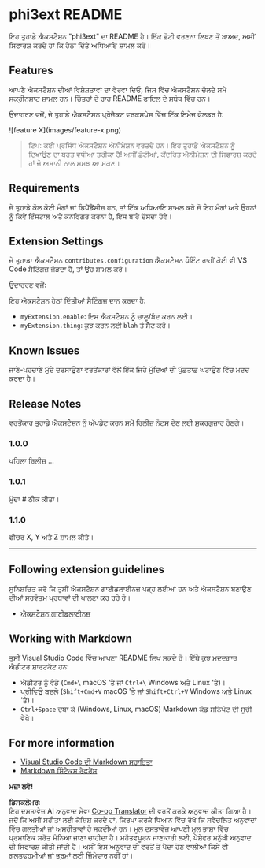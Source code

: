<!--
CO_OP_TRANSLATOR_METADATA:
{
  "original_hash": "be0b2937160c486180ded27e4f14adeb",
  "translation_date": "2025-05-09T04:50:32+00:00",
  "source_file": "code/07.Lab/01/AIPC/extensions/phi3ext/README.md",
  "language_code": "pa"
}
-->
# phi3ext README

ਇਹ ਤੁਹਾਡੇ ਐਕਸਟੇੰਸ਼ਨ "phi3ext" ਦਾ README ਹੈ। ਇੱਕ ਛੋਟੀ ਵਰਣਨਾ ਲਿਖਣ ਤੋਂ ਬਾਅਦ, ਅਸੀਂ ਸਿਫਾਰਸ਼ ਕਰਦੇ ਹਾਂ ਕਿ ਹੇਠਾਂ ਦਿੱਤੇ ਅਧਿਆਇ ਸ਼ਾਮਲ ਕਰੋ।

## Features

ਆਪਣੇ ਐਕਸਟੇੰਸ਼ਨ ਦੀਆਂ ਵਿਸ਼ੇਸ਼ਤਾਵਾਂ ਦਾ ਵੇਰਵਾ ਦਿਓ, ਜਿਸ ਵਿੱਚ ਐਕਸਟੇੰਸ਼ਨ ਚੱਲਦੇ ਸਮੇਂ ਸਕ੍ਰੀਨਸ਼ਾਟ ਸ਼ਾਮਲ ਹਨ। ਚਿੱਤਰਾਂ ਦੇ ਰਾਹ README ਫਾਇਲ ਦੇ ਸਬੰਧ ਵਿੱਚ ਹਨ।

ਉਦਾਹਰਣ ਵਜੋਂ, ਜੇ ਤੁਹਾਡੇ ਐਕਸਟੇੰਸ਼ਨ ਪ੍ਰੋਜੈਕਟ ਵਰਕਸਪੇਸ ਵਿੱਚ ਇੱਕ ਇਮੇਜ ਫੋਲਡਰ ਹੈ:

\!\[feature X\]\(images/feature-x.png\)

> ਟਿਪ: ਕਈ ਪ੍ਰਸਿੱਧ ਐਕਸਟੇੰਸ਼ਨ ਐਨੀਮੇਸ਼ਨ ਵਰਤਦੇ ਹਨ। ਇਹ ਤੁਹਾਡੇ ਐਕਸਟੇੰਸ਼ਨ ਨੂੰ ਦਿਖਾਉਣ ਦਾ ਬਹੁਤ ਵਧੀਆ ਤਰੀਕਾ ਹੈ! ਅਸੀਂ ਛੋਟੀਆਂ, ਕੇਂਦਰਿਤ ਐਨੀਮੇਸ਼ਨ ਦੀ ਸਿਫਾਰਸ਼ ਕਰਦੇ ਹਾਂ ਜੋ ਅਸਾਨੀ ਨਾਲ ਸਮਝ ਆ ਸਕਣ।

## Requirements

ਜੇ ਤੁਹਾਡੇ ਕੋਲ ਕੋਈ ਮੰਗਾਂ ਜਾਂ ਡਿਪੈਂਡੈਂਸੀਜ਼ ਹਨ, ਤਾਂ ਇੱਕ ਅਧਿਆਇ ਸ਼ਾਮਲ ਕਰੋ ਜੋ ਇਹ ਮੰਗਾਂ ਅਤੇ ਉਹਨਾਂ ਨੂੰ ਕਿਵੇਂ ਇੰਸਟਾਲ ਅਤੇ ਕਨਫਿਗਰ ਕਰਨਾ ਹੈ, ਇਸ ਬਾਰੇ ਦੱਸਦਾ ਹੋਵੇ।

## Extension Settings

ਜੇ ਤੁਹਾਡਾ ਐਕਸਟੇੰਸ਼ਨ `contributes.configuration` ਐਕਸਟੇੰਸ਼ਨ ਪੌਇੰਟ ਰਾਹੀਂ ਕੋਈ ਵੀ VS Code ਸੈਟਿੰਗਜ਼ ਜੋੜਦਾ ਹੈ, ਤਾਂ ਉਹ ਸ਼ਾਮਲ ਕਰੋ।

ਉਦਾਹਰਣ ਵਜੋਂ:

ਇਹ ਐਕਸਟੇੰਸ਼ਨ ਹੇਠਾਂ ਦਿੱਤੀਆਂ ਸੈਟਿੰਗਜ਼ ਦਾਨ ਕਰਦਾ ਹੈ:

* `myExtension.enable`: ਇਸ ਐਕਸਟੇੰਸ਼ਨ ਨੂੰ ਚਾਲੂ/ਬੰਦ ਕਰਨ ਲਈ।
* `myExtension.thing`: ਕੁਝ ਕਰਨ ਲਈ `blah` ਤੇ ਸੈੱਟ ਕਰੋ।

## Known Issues

ਜਾਣੇ-ਪਹਚਾਣੇ ਮੁੱਦੇ ਦਰਸਾਉਣਾ ਵਰਤੋਂਕਾਰਾਂ ਵੱਲੋਂ ਇੱਕੋ ਜਿਹੇ ਮੁੱਦਿਆਂ ਦੀ ਪੁੱਛਤਾਛ ਘਟਾਉਣ ਵਿੱਚ ਮਦਦ ਕਰਦਾ ਹੈ।

## Release Notes

ਵਰਤੋਂਕਾਰ ਤੁਹਾਡੇ ਐਕਸਟੇੰਸ਼ਨ ਨੂੰ ਅੱਪਡੇਟ ਕਰਨ ਸਮੇਂ ਰਿਲੀਜ਼ ਨੋਟਸ ਦੇਣ ਲਈ ਸ਼ੁਕਰਗੁਜ਼ਾਰ ਹੋਣਗੇ।

### 1.0.0

ਪਹਿਲਾ ਰਿਲੀਜ਼ ...

### 1.0.1

ਮੁੱਦਾ # ਠੀਕ ਕੀਤਾ।

### 1.1.0

ਫੀਚਰ X, Y ਅਤੇ Z ਸ਼ਾਮਲ ਕੀਤੇ।

---

## Following extension guidelines

ਸੁਨਿਸ਼ਚਿਤ ਕਰੋ ਕਿ ਤੁਸੀਂ ਐਕਸਟੇੰਸ਼ਨ ਗਾਈਡਲਾਈਨਜ਼ ਪੜ੍ਹ ਲਈਆਂ ਹਨ ਅਤੇ ਐਕਸਟੇੰਸ਼ਨ ਬਣਾਉਣ ਦੀਆਂ ਸਰਵੋਤਮ ਪ੍ਰਥਾਵਾਂ ਦੀ ਪਾਲਣਾ ਕਰ ਰਹੇ ਹੋ।

* [ਐਕਸਟੇੰਸ਼ਨ ਗਾਈਡਲਾਈਨਜ਼](https://code.visualstudio.com/api/references/extension-guidelines?WT.mc_id=aiml-137032-kinfeylo)

## Working with Markdown

ਤੁਸੀਂ Visual Studio Code ਵਿੱਚ ਆਪਣਾ README ਲਿਖ ਸਕਦੇ ਹੋ। ਇੱਥੇ ਕੁਝ ਮਦਦਗਾਰ ਐਡੀਟਰ ਸ਼ਾਰਟਕੱਟ ਹਨ:

* ਐਡੀਟਰ ਨੂੰ ਵੰਡੋ (`Cmd+\` macOS 'ਤੇ ਜਾਂ `Ctrl+\` Windows ਅਤੇ Linux 'ਤੇ)।
* ਪ੍ਰੀਵਿਊ ਬਦਲੋ (`Shift+Cmd+V` macOS 'ਤੇ ਜਾਂ `Shift+Ctrl+V` Windows ਅਤੇ Linux 'ਤੇ)।
* `Ctrl+Space` ਦਬਾ ਕੇ (Windows, Linux, macOS) Markdown ਕੋਡ ਸਨਿਪੇਟ ਦੀ ਸੂਚੀ ਵੇਖੋ।

## For more information

* [Visual Studio Code ਦੀ Markdown ਸਹਾਇਤਾ](http://code.visualstudio.com/docs/languages/markdown?WT.mc_id=aiml-137032-kinfeylo)
* [Markdown ਸਿੰਟੈਕਸ ਰੈਫਰੈਂਸ](https://help.github.com/articles/markdown-basics/)

**ਮਜ਼ਾ ਲਵੋ!**

**ਡਿਸਕਲੇਮਰ**:  
ਇਹ ਦਸਤਾਵੇਜ਼ AI ਅਨੁਵਾਦ ਸੇਵਾ [Co-op Translator](https://github.com/Azure/co-op-translator) ਦੀ ਵਰਤੋਂ ਕਰਕੇ ਅਨੁਵਾਦ ਕੀਤਾ ਗਿਆ ਹੈ। ਜਦੋਂ ਕਿ ਅਸੀਂ ਸਹੀਤਾ ਲਈ ਕੋਸ਼ਿਸ਼ ਕਰਦੇ ਹਾਂ, ਕਿਰਪਾ ਕਰਕੇ ਧਿਆਨ ਵਿੱਚ ਰੱਖੋ ਕਿ ਸਵੈਚਲਿਤ ਅਨੁਵਾਦਾਂ ਵਿੱਚ ਗਲਤੀਆਂ ਜਾਂ ਅਸਹੀਤਾਵਾਂ ਹੋ ਸਕਦੀਆਂ ਹਨ। ਮੂਲ ਦਸਤਾਵੇਜ਼ ਆਪਣੀ ਮੂਲ ਭਾਸ਼ਾ ਵਿੱਚ ਪ੍ਰਮਾਣਿਕ ਸਰੋਤ ਮੰਨਿਆ ਜਾਣਾ ਚਾਹੀਦਾ ਹੈ। ਮਹੱਤਵਪੂਰਨ ਜਾਣਕਾਰੀ ਲਈ, ਪੇਸ਼ੇਵਰ ਮਨੁੱਖੀ ਅਨੁਵਾਦ ਦੀ ਸਿਫਾਰਸ਼ ਕੀਤੀ ਜਾਂਦੀ ਹੈ। ਅਸੀਂ ਇਸ ਅਨੁਵਾਦ ਦੀ ਵਰਤੋਂ ਤੋਂ ਪੈਦਾ ਹੋਣ ਵਾਲੀਆਂ ਕਿਸੇ ਵੀ ਗਲਤਫਹਮੀਆਂ ਜਾਂ ਭ੍ਰਮਾਂ ਲਈ ਜ਼ਿੰਮੇਵਾਰ ਨਹੀਂ ਹਾਂ।